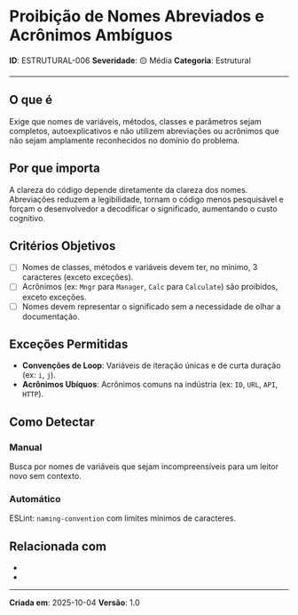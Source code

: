 # Proibição de Nomes Abreviados e Acrônimos Ambíguos

**ID**: ESTRUTURAL-006
**Severidade**: 🟡 Média
**Categoria**: Estrutural

---

## O que é

Exige que nomes de variáveis, métodos, classes e parâmetros sejam completos, autoexplicativos e não utilizem abreviações ou acrônimos que não sejam amplamente reconhecidos no domínio do problema.

## Por que importa

A clareza do código depende diretamente da clareza dos nomes. Abreviações reduzem a legibilidade, tornam o código menos pesquisável e forçam o desenvolvedor a decodificar o significado, aumentando o custo cognitivo.

## Critérios Objetivos

- [ ] Nomes de classes, métodos e variáveis devem ter, no mínimo, 3 caracteres (exceto exceções).
- [ ] Acrônimos (ex: `Mngr` para `Manager`, `Calc` para `Calculate`) são proibidos, exceto exceções.
- [ ] Nomes devem representar o significado sem a necessidade de olhar a documentação.

## Exceções Permitidas

- **Convenções de Loop**: Variáveis de iteração únicas e de curta duração (ex: `i`, `j`).
- **Acrônimos Ubíquos**: Acrônimos comuns na indústria (ex: `ID`, `URL`, `API`, `HTTP`).

## Como Detectar

### Manual

Busca por nomes de variáveis que sejam incompreensíveis para um leitor novo sem contexto.

### Automático

ESLint: `naming-convention` com limites mínimos de caracteres.

## Relacionada com

- [ESTRUTURAL-005]: complementa
- [CRIACIONAL-003]: reforça

---

**Criada em**: 2025-10-04
**Versão**: 1.0
